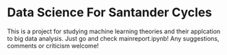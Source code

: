 # Data Science For Santander Cycles
This is a project for studying machine learning theories and their applcation to big data analysis. 
Just go and check mainreport.ipynb! Any suggestions, comments or criticism welcome!
